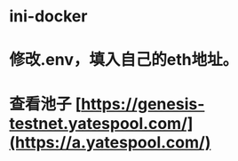 # ini-docker

# 修改.env，填入自己的eth地址。

# 查看池子 [https://genesis-testnet.yatespool.com/](https://a.yatespool.com/)
